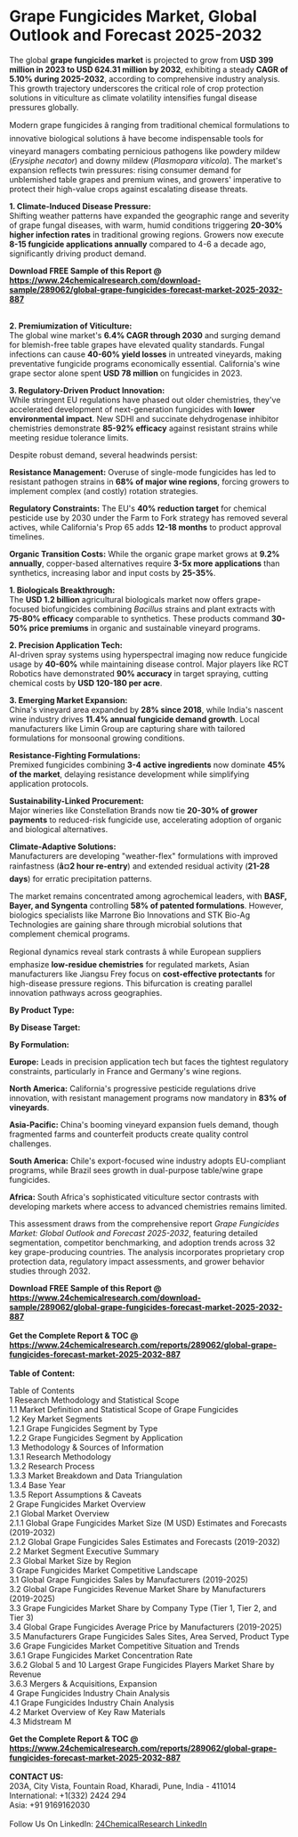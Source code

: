 <h1>Grape Fungicides Market, Global Outlook and Forecast 2025-2032</h1><p>The global <strong>grape fungicides market</strong> is projected to grow from <strong>USD 399 million in 2023 to USD 624.31 million by 2032</strong>, exhibiting a steady <strong>CAGR of 5.10% during 2025-2032</strong>, according to comprehensive industry analysis. This growth trajectory underscores the critical role of crop protection solutions in viticulture as climate volatility intensifies fungal disease pressures globally.</p><p>Modern grape fungicides â ranging from traditional chemical formulations to innovative biological solutions â have become indispensable tools for vineyard managers combating pernicious pathogens like powdery mildew (<em>Erysiphe necator</em>) and downy mildew (<em>Plasmopara viticola</em>). The market's expansion reflects twin pressures: rising consumer demand for unblemished table grapes and premium wines, and growers' imperative to protect their high-value crops against escalating disease threats.</p><p><strong>1. Climate-Induced Disease Pressure:</strong><br>
Shifting weather patterns have expanded the geographic range and severity of grape fungal diseases, with warm, humid conditions triggering <strong>20-30% higher infection rates</strong> in traditional growing regions. Growers now execute <strong>8-15 fungicide applications annually</strong> compared to 4-6 a decade ago, significantly driving product demand.</p><div><b>Download FREE Sample of this Report @ 
            <a href="https://www.24chemicalresearch.com/download-sample/289062/global-grape-fungicides-forecast-market-2025-2032-887">
            https://www.24chemicalresearch.com/download-sample/289062/global-grape-fungicides-forecast-market-2025-2032-887</a></b></div><br><p><strong>2. Premiumization of Viticulture:</strong><br>
The global wine market's <strong>6.4% CAGR through 2030</strong> and surging demand for blemish-free table grapes have elevated quality standards. Fungal infections can cause <strong>40-60% yield losses</strong> in untreated vineyards, making preventative fungicide programs economically essential. California's wine grape sector alone spent <strong>USD 78 million</strong> on fungicides in 2023.</p><p><strong>3. Regulatory-Driven Product Innovation:</strong><br>
While stringent EU regulations have phased out older chemistries, they've accelerated development of next-generation fungicides with <strong>lower environmental impact</strong>. New SDHI and succinate dehydrogenase inhibitor chemistries demonstrate <strong>85-92% efficacy</strong> against resistant strains while meeting residue tolerance limits.</p><p>Despite robust demand, several headwinds persist:</p><p><strong>Resistance Management:</strong> Overuse of single-mode fungicides has led to resistant pathogen strains in <strong>68% of major wine regions</strong>, forcing growers to implement complex (and costly) rotation strategies.</p><p><strong>Regulatory Constraints:</strong> The EU's <strong>40% reduction target</strong> for chemical pesticide use by 2030 under the Farm to Fork strategy has removed several actives, while California's Prop 65 adds <strong>12-18 months</strong> to product approval timelines.</p><p><strong>Organic Transition Costs:</strong> While the organic grape market grows at <strong>9.2% annually</strong>, copper-based alternatives require <strong>3-5x more applications</strong> than synthetics, increasing labor and input costs by <strong>25-35%</strong>.</p><p><strong>1. Biologicals Breakthrough:</strong><br>
The <strong>USD 1.2 billion</strong> agricultural biologicals market now offers grape-focused biofungicides combining <em>Bacillus</em> strains and plant extracts with <strong>75-80% efficacy</strong> comparable to synthetics. These products command <strong>30-50% price premiums</strong> in organic and sustainable vineyard programs.</p><p><strong>2. Precision Application Tech:</strong><br>
AI-driven spray systems using hyperspectral imaging now reduce fungicide usage by <strong>40-60%</strong> while maintaining disease control. Major players like RCT Robotics have demonstrated <strong>90% accuracy</strong> in target spraying, cutting chemical costs by <strong>USD 120-180 per acre</strong>.</p><p><strong>3. Emerging Market Expansion:</strong><br>
China's vineyard area expanded by <strong>28% since 2018</strong>, while India's nascent wine industry drives <strong>11.4% annual fungicide demand growth</strong>. Local manufacturers like Limin Group are capturing share with tailored formulations for monsoonal growing conditions.</p><p><strong>Resistance-Fighting Formulations:</strong><br>
	Premixed fungicides combining <strong>3-4 active ingredients</strong> now dominate <strong>45% of the market</strong>, delaying resistance development while simplifying application protocols.</p><p><strong>Sustainability-Linked Procurement:</strong><br>
	Major wineries like Constellation Brands now tie <strong>20-30% of grower payments</strong> to reduced-risk fungicide use, accelerating adoption of organic and biological alternatives.</p><p><strong>Climate-Adaptive Solutions:</strong><br>
	Manufacturers are developing "weather-flex" formulations with improved rainfastness (<strong>â¤2 hour re-entry</strong>) and extended residual activity (<strong>21-28 days</strong>) for erratic precipitation patterns.</p><p>The market remains concentrated among agrochemical leaders, with <strong>BASF, Bayer, and Syngenta</strong> controlling <strong>58% of patented formulations</strong>. However, biologics specialists like Marrone Bio Innovations and STK Bio-Ag Technologies are gaining share through microbial solutions that complement chemical programs.</p><p>Regional dynamics reveal stark contrasts â while European suppliers emphasize <strong>low-residue chemistries</strong> for regulated markets, Asian manufacturers like Jiangsu Frey focus on <strong>cost-effective protectants</strong> for high-disease pressure regions. This bifurcation is creating parallel innovation pathways across geographies.</p><p><strong>By Product Type:</strong></p><p><strong>By Disease Target:</strong></p><p><strong>By Formulation:</strong></p><p><strong>Europe:</strong> Leads in precision application tech but faces the tightest regulatory constraints, particularly in France and Germany's wine regions.</p><p><strong>North America:</strong> California's progressive pesticide regulations drive innovation, with resistant management programs now mandatory in <strong>83% of vineyards</strong>.</p><p><strong>Asia-Pacific:</strong> China's booming vineyard expansion fuels demand, though fragmented farms and counterfeit products create quality control challenges.</p><p><strong>South America:</strong> Chile's export-focused wine industry adopts EU-compliant programs, while Brazil sees growth in dual-purpose table/wine grape fungicides.</p><p><strong>Africa:</strong> South Africa's sophisticated viticulture sector contrasts with developing markets where access to advanced chemistries remains limited.</p><p>This assessment draws from the comprehensive report <em>Grape Fungicides Market: Global Outlook and Forecast 2025-2032</em>, featuring detailed segmentation, competitor benchmarking, and adoption trends across 32 key grape-producing countries. The analysis incorporates proprietary crop protection data, regulatory impact assessments, and grower behavior studies through 2032.</p><div><b>Download FREE Sample of this Report @ 
            <a href="https://www.24chemicalresearch.com/download-sample/289062/global-grape-fungicides-forecast-market-2025-2032-887">
            https://www.24chemicalresearch.com/download-sample/289062/global-grape-fungicides-forecast-market-2025-2032-887</a></b></div><br><div><b>Get the Complete Report & TOC @ 
            <a href="https://www.24chemicalresearch.com/reports/289062/global-grape-fungicides-forecast-market-2025-2032-887">
            https://www.24chemicalresearch.com/reports/289062/global-grape-fungicides-forecast-market-2025-2032-887</a></b></div><br>
            <b>Table of Content:</b><p>Table of Contents<br />
1 Research Methodology and Statistical Scope<br />
1.1 Market Definition and Statistical Scope of Grape Fungicides<br />
1.2 Key Market Segments<br />
1.2.1 Grape Fungicides Segment by Type<br />
1.2.2 Grape Fungicides Segment by Application<br />
1.3 Methodology & Sources of Information<br />
1.3.1 Research Methodology<br />
1.3.2 Research Process<br />
1.3.3 Market Breakdown and Data Triangulation<br />
1.3.4 Base Year<br />
1.3.5 Report Assumptions & Caveats<br />
2 Grape Fungicides Market Overview<br />
2.1 Global Market Overview<br />
2.1.1 Global Grape Fungicides Market Size (M USD) Estimates and Forecasts (2019-2032)<br />
2.1.2 Global Grape Fungicides Sales Estimates and Forecasts (2019-2032)<br />
2.2 Market Segment Executive Summary<br />
2.3 Global Market Size by Region<br />
3 Grape Fungicides Market Competitive Landscape<br />
3.1 Global Grape Fungicides Sales by Manufacturers (2019-2025)<br />
3.2 Global Grape Fungicides Revenue Market Share by Manufacturers (2019-2025)<br />
3.3 Grape Fungicides Market Share by Company Type (Tier 1, Tier 2, and Tier 3)<br />
3.4 Global Grape Fungicides Average Price by Manufacturers (2019-2025)<br />
3.5 Manufacturers Grape Fungicides Sales Sites, Area Served, Product Type<br />
3.6 Grape Fungicides Market Competitive Situation and Trends<br />
3.6.1 Grape Fungicides Market Concentration Rate<br />
3.6.2 Global 5 and 10 Largest Grape Fungicides Players Market Share by Revenue<br />
3.6.3 Mergers & Acquisitions, Expansion<br />
4 Grape Fungicides Industry Chain Analysis<br />
4.1 Grape Fungicides Industry Chain Analysis<br />
4.2 Market Overview of Key Raw Materials<br />
4.3 Midstream M</p><div><b>Get the Complete Report & TOC @ 
            <a href="https://www.24chemicalresearch.com/reports/289062/global-grape-fungicides-forecast-market-2025-2032-887">
            https://www.24chemicalresearch.com/reports/289062/global-grape-fungicides-forecast-market-2025-2032-887</a></b></div><br><b>CONTACT US:</b><br>
            203A, City Vista, Fountain Road, Kharadi, Pune, India - 411014<br>
            International: +1(332) 2424 294<br>
            Asia: +91 9169162030 <br><br>
            Follow Us On LinkedIn: <a href="https://www.linkedin.com/company/24chemicalresearch/">24ChemicalResearch LinkedIn</a>